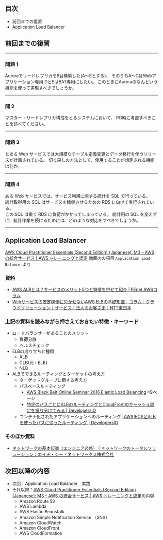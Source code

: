 ## 目次

-   前回までの復習
-   Application Load Balancer

## 前回までの復習

---

### 問題 1

Auroraでリードレプリカを5台構築した(A～Eとする)、 そのうちA～CはWebアプリケーション専用
DとEはBAT専用にしたい。
このときにAuroraのなんという機能を使って実現すべきでしょうか。

---

### 問 2

マスター・リードレプリカ構成をとるシステムにおいて、
PG時に考慮すべきことを述べてください。

---

### 問題 3

とある Web サービスでは大規模なテーブル定義変更とデータ移行を伴うリリースが計画されている。 切り戻しの方法として、使用することが想定される機能は何か。

---

### 問題 4

ある Web サービスでは、サービス利用に関する統計を SQL で行っている。  
統計取得用の SQL はサービスを稼働させるための RDS に向けて実行されている。  
この SQL は重く RDS に負荷がかかってしまっている。
統計用の SQL を変えずに、統計作業を続けるためには、どのような対応をすべきでしょうか。

---

## Application Load Balancer

[AWS Cloud Practitioner Essentials (Second Edition) (Japanese): M3 – AWS の統合サービス | AWS トレーニングと認定](https://www.aws.training/Details/eLearning?id=34402) 動画内の項目 `Application Load Balancer`より

### 資料

-  [AWS ALBとは？サービスのメリット5つと特徴を併せて紹介 | FEnet AWSコラム](https://www.fenet.jp/aws/column/aws-beginner/282/)
-  [Webサービスの安定稼働に欠かせないAWS ELBの基礎知識｜コラム｜クラウドソリューション｜サービス｜法人のお客さま｜NTT東日本](https://business.ntt-east.co.jp/content/cloudsolution/column-32.html)

### 上記の資料を読みながら押さえておきたい特徴・キーワード

-   ロードバランサーがあることのメリット
    -   負荷分散
    -   ヘルスチェック
-   ELBの成り立ちと種類
    -   ALB
    -   CLB(元・ELB)
    -   NLB
-   ALBでできるルーティングとターゲットの考え方
    -   ターゲットグループに関する考え方
    -   パスベースルーティング
        -  [AWS Black Belt Online Seminar 2016 Elastic Load Balancing](https://www.slideshare.net/AmazonWebServicesJapan/aws-black-belt-online-seminar-2016-elastic-load-balancing) 49ページ
        -   [特定のパスごとにALBのルーティングとCloudFrontのキャッシュ設定を振り分けてみる | DevelopersIO](https://dev.classmethod.jp/articles/alb-cloudfront-path-routing/)
    -   コンテナ化されたアプリケーションへのルーティング [[AWS]ECSとALBを使ったパスに従ったルーティング | DevelopersIO](https://dev.classmethod.jp/articles/ecs-alb-routing/)

### そのほか資料

-   [ネットワークの基本知識（エンジニア必修） | ネットワークのトータルソリューション：エイチ・シー・ネットワークス株式会社](https://www.hcnet.co.jp/column/04.html)

## 次回以降の内容

-   次回：Application Load Balancer　実践
-   それ以降：[AWS Cloud Practitioner Essentials (Second Edition) (Japanese): M3 – AWS の統合サービス | AWS トレーニングと認定](https://www.aws.training/Details/eLearning?id=34402)の内容
    -   Amazon Route 53
    -   AWS Lambda
    -   AWS Elastic Beanstalk
    -   Amazon Simple Notification Service （SNS）
    -   Amazon CloudWatch
    -   Amazon CloudFront
    -   AWS CloudFormation
